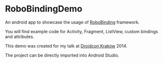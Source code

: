 RoboBindingDemo
===============

An android app to showcase the usage of <a href="https://github.com/RoboBindin/">RoboBinding</a> framework.

You will find example code for Activity, Fragment, ListView, custom bindings and attributes. 

This demo was created for my talk at <a href="http://droidcon.pl">Droidcon Kraków</a> 2014.

The project can be directly imported into Android Studio.
